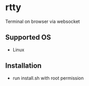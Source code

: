# rtty

Terminal on browser via websocket

## Supported OS

- Linux

## Installation

- run install.sh with root permission

